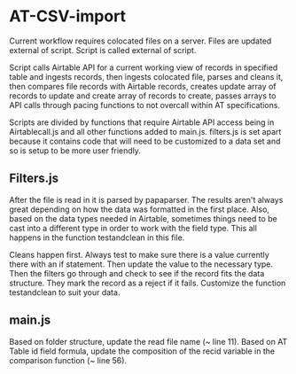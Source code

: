 # AT-CSV-import

Current workflow requires colocated files on a server. Files are updated external of script. Script is called external of script. 

Script calls Airtable API for a current working view of records in specified table and ingests records, then ingests colocated file, parses and cleans it, then compares file records with Airtable records, creates update array of records to update and create array of records to create, passes arrays to API calls through pacing functions to not overcall within AT specifications.

Scripts are divided by functions that require Airtable API access being in Airtablecall.js and all other functions added to main.js. filters.js is set apart because it contains code that will need to be customized to a data set and so is setup to be more user friendly.

## Filters.js

After the file is read in it is parsed by papaparser. The results aren't always great depending on how the data was formatted in the first place. Also, based on the data types needed in Airtable, sometimes things need to be cast into a different type in order to work with the field type. This all happens in the function testandclean in this file. 

Cleans happen first. Always test to make sure there is a value currently there with an if statement. Then update the value to the necessary type. Then the filters go through and check to see if the record fits the data structure. They mark the record as a reject if it fails. Customize the function testandclean to suit your data.

## main.js

Based on folder structure, update the read file name (~ line 11).
Based on AT Table id field formula, update the composition of the recid variable in the comparison function (~ line 56).

